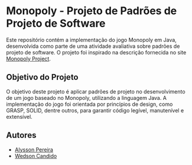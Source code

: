 # Monopoly - Projeto de Padrões de Projeto de Software

Este repositório contém a implementação do jogo Monopoly em Java, desenvolvida como parte de uma atividade avaliativa sobre padrões de projeto de software. O projeto foi inspirado na descrição fornecida no site [Monopoly Project](http://www.dsc.ufcg.edu.br/~jacques/cursos/2004.2/si1/projeto/projeto-monopoly.htm).

## Objetivo do Projeto
O objetivo deste projeto é aplicar padrões de projeto no desenvolvimento de um jogo baseado no Monopoly, utilizando a linguagem Java. A implementação do jogo foi orientada por princípios de design, como GRASP, SOLID, dentre outros, para garantir código legível, manutenível e extensível.

## Autores
- [Alysson Pereira](https://github.com/AlyssonP)
- [Wedson Candido](https://github.com/wedson97)
